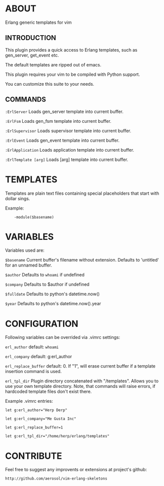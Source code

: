 ABOUT
=====

Erlang generic templates for vim

INTRODUCTION
------------

This plugin provides a quick access to Erlang templates, such as gen_server,
get_event etc.

The default templates are ripped out of emacs.

This plugin requires your vim to be compiled with Python support.

You can customize this suite to your needs.


COMMANDS
--------

`:ErlServer`              Loads gen_server template into current buffer.

`:ErlFsm`                 Loads gen_fsm template into current buffer.

`:ErlSupervisor`          Loads supervisor template into current buffer.

`:ErlEvent`               Loads gen_event template into current buffer.

`:ErlApplication`         Loads application template into current buffer.

`:ErlTemplate [arg]`      Loads [arg] template into current buffer.


TEMPLATES
=========

Templates are plain text files containing special placeholders that start
with dollar sings.

Example:

        -module($basename)


VARIABLES
=========

Variables used are:

`$basename`              Current buffer's filename without extension. Defaults to 'untitled' for an unnamed buffer.

`$author`                Defaults to `whoami` if undefined

`$company`               Defaults to $author if undefined

`$fulldate`              Defaults to python's datetime.now()

`$year`                  Defaults to python's datetime.now().year


CONFIGURATION
=============

Following variables can be overrided via .vimrc settings:

`erl_author`              default: `whoami`

`erl_company`             default: g:erl_author

`erl_replace_buffer`      default: 0. If "1", will erase current buffer if a template insertion command is used.

`erl_tpl_dir`             Plugin directory concatenated with "/templates". Allows you to use your own template directory. Note, that commands will raise errors, if hardcoded template files don't exist there.


Example .vimrc entries:

    let g:erl_author="Herp Derp"

    let g:erl_company="Me Gusta Inc"

    let g:erl_replace_buffer=1

    let g:erl_tpl_dir="/home/herp/erlang/templates"


CONTRIBUTE
==========

Feel free to suggest any improvents or extensions at project's github:

    http://github.com/aerosol/vim-erlang-skeletons
